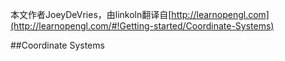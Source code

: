 本文作者JoeyDeVries，由linkoln翻译自[http://learnopengl.com](http://learnopengl.com/#!Getting-started/Coordinate-Systems)

##Coordinate Systems